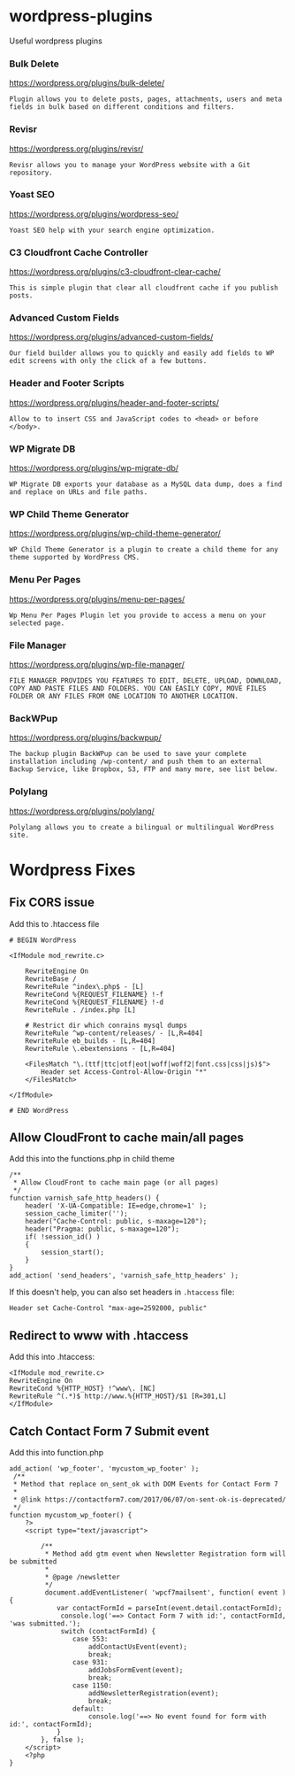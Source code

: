 # wordpress-plugins
Useful wordpress plugins

### Bulk Delete 
https://wordpress.org/plugins/bulk-delete/

    Plugin allows you to delete posts, pages, attachments, users and meta fields in bulk based on different conditions and filters.

### Revisr 
https://wordpress.org/plugins/revisr/

    Revisr allows you to manage your WordPress website with a Git repository.

### Yoast SEO
https://wordpress.org/plugins/wordpress-seo/

    Yoast SEO help with your search engine optimization.

### C3 Cloudfront Cache Controller
https://wordpress.org/plugins/c3-cloudfront-clear-cache/

    This is simple plugin that clear all cloudfront cache if you publish posts.

### Advanced Custom Fields
https://wordpress.org/plugins/advanced-custom-fields/

    Our field builder allows you to quickly and easily add fields to WP edit screens with only the click of a few buttons.

### Header and Footer Scripts
https://wordpress.org/plugins/header-and-footer-scripts/

    Allow to to insert CSS and JavaScript codes to <head> or before </body>.

### WP Migrate DB
https://wordpress.org/plugins/wp-migrate-db/

    WP Migrate DB exports your database as a MySQL data dump, does a find and replace on URLs and file paths.

### WP Child Theme Generator
https://wordpress.org/plugins/wp-child-theme-generator/

    WP Child Theme Generator is a plugin to create a child theme for any theme supported by WordPress CMS.

### Menu Per Pages
https://wordpress.org/plugins/menu-per-pages/

    Wp Menu Per Pages Plugin let you provide to access a menu on your selected page.

### File Manager
https://wordpress.org/plugins/wp-file-manager/

    FILE MANAGER PROVIDES YOU FEATURES TO EDIT, DELETE, UPLOAD, DOWNLOAD, COPY AND PASTE FILES AND FOLDERS. YOU CAN EASILY COPY, MOVE FILES FOLDER OR ANY FILES FROM ONE LOCATION TO ANOTHER LOCATION.

### BackWPup
https://wordpress.org/plugins/backwpup/

    The backup plugin BackWPup can be used to save your complete installation including /wp-content/ and push them to an external Backup Service, like Dropbox, S3, FTP and many more, see list below.

### Polylang
https://wordpress.org/plugins/polylang/

    Polylang allows you to create a bilingual or multilingual WordPress site.

# Wordpress Fixes

## Fix CORS issue

Add this to .htaccess file

    # BEGIN WordPress
    
    <IfModule mod_rewrite.c>
    
        RewriteEngine On
        RewriteBase /
        RewriteRule ^index\.php$ - [L]
        RewriteCond %{REQUEST_FILENAME} !-f
        RewriteCond %{REQUEST_FILENAME} !-d
        RewriteRule . /index.php [L]

        # Restrict dir which conrains mysql dumps
        RewriteRule ^wp-content/releases/ - [L,R=404]
        RewriteRule eb_builds - [L,R=404]
        RewriteRule \.ebextensions - [L,R=404]

        <FilesMatch "\.(ttf|ttc|otf|eot|woff|woff2|font.css|css|js)$">
            Header set Access-Control-Allow-Origin "*"
        </FilesMatch>
        
    </IfModule>

    # END WordPress

## Allow CloudFront to cache main/all pages

Add this into the functions.php in child theme

    /**
     * Allow CloudFront to cache main page (or all pages)
     */
    function varnish_safe_http_headers() {
        header( 'X-UA-Compatible: IE=edge,chrome=1' );
        session_cache_limiter('');
        header("Cache-Control: public, s-maxage=120");
        header("Pragma: public, s-maxage=120");
        if( !session_id() )
        {
            session_start();
        }
    }
    add_action( 'send_headers', 'varnish_safe_http_headers' );

If this doesn't help, you can also set headers in `.htaccess` file:

    Header set Cache-Control "max-age=2592000, public"
 
## Redirect to www with .htaccess

Add this into .htaccess:

    <IfModule mod_rewrite.c>
    RewriteEngine On
    RewriteCond %{HTTP_HOST} !^www\. [NC]
    RewriteRule ^(.*)$ http://www.%{HTTP_HOST}/$1 [R=301,L]
    </IfModule>
    
## Catch Contact Form 7 Submit event

Add this into function.php

    add_action( 'wp_footer', 'mycustom_wp_footer' );
     /**
     * Method that replace on_sent_ok with DOM Events for Contact Form 7
     *
     * @link https://contactform7.com/2017/06/07/on-sent-ok-is-deprecated/
     */
    function mycustom_wp_footer() {
        ?>
        <script type="text/javascript">

            /**
             * Method add gtm event when Newsletter Registration form will be submitted
             *
             * @page /newsletter
             */
             document.addEventListener( 'wpcf7mailsent', function( event ) {
                var contactFormId = parseInt(event.detail.contactFormId);
                 console.log('==> Contact Form 7 with id:', contactFormId, 'was submitted.');
                 switch (contactFormId) {
                    case 553:
                        addContactUsEvent(event);
                        break;
                    case 931:
                        addJobsFormEvent(event);
                        break;
                    case 1150:
                        addNewsletterRegistration(event);
                        break;
                    default:
                        console.log('==> No event found for form with id:', contactFormId);
                }
            }, false );
        </script>
        <?php
    }

